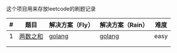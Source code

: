 这个项目用来存放leetcode的刷题记录

| #    | 题目                                                    | 解决方案（Fly）                      | 解决方案（Rain）                      | 难度 |
| ---- | ------------------------------------------------------- | ------------------------------------ | ------------------------------------- | ---- |
| 1    | [两数之和](<https://leetcode-cn.com/problems/two-sum/>) | [golang](./solution_Fly/两数之和.md) | [golang](./solution_Rain/两数之和.md) | easy |
|      |                                                         |                                      |                                       |      |
|      |                                                         |                                      |                                       |      |

